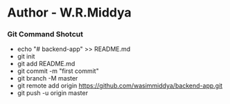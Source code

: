 # Author - W.R.Middya

### Git Command Shotcut
- echo "# backend-app" >> README.md 
- git init
- git add README.md
- git commit -m "first commit"
- git branch -M master
- git remote add origin https://github.com/wasimmiddya/backend-app.git
- git push -u origin master

